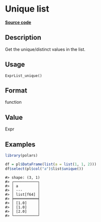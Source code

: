 
# Unique list

[**Source code**](https://github.com/pola-rs/r-polars/tree/main/R/expr__list.R#L106)

## Description

Get the unique/distinct values in the list.

## Usage

<pre><code class='language-R'>ExprList_unique()
</code></pre>

## Format

function

## Value

Expr

## Examples

``` r
library(polars)

df = pl$DataFrame(list(a = list(1, 1, 2)))
df$select(pl$col("a")$list$unique())
```

    #> shape: (3, 1)
    #> ┌───────────┐
    #> │ a         │
    #> │ ---       │
    #> │ list[f64] │
    #> ╞═══════════╡
    #> │ [1.0]     │
    #> │ [1.0]     │
    #> │ [2.0]     │
    #> └───────────┘

